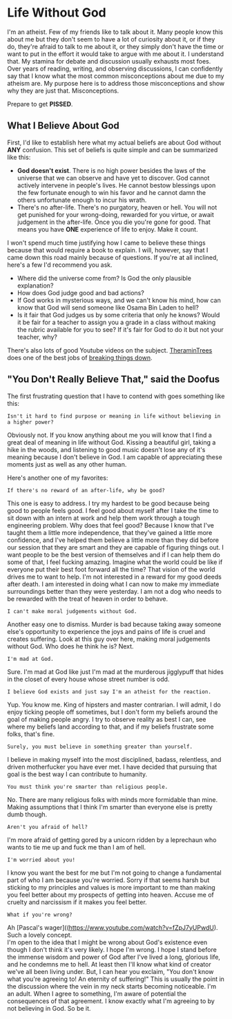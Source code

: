 # Life Without God

I'm an atheist. Few of my friends like to talk about it. Many people know this about me but they don't seem to have a lot of curiosity about it, or if they do, they're afraid to talk to me about it, or they simply don't have the time or want to put in the effort it would take to argue with me about it. I understand that. My stamina for debate and discussion usually exhausts most foes. Over years of reading, writing, and observing discussions, I can confidently say that I know what the most common misconceptions about me due to my atheism are. My purpose here is to address those misconceptions and show why they are just that. Misconceptions.

Prepare to get **PISSED**.

## What I Believe About God
First, I'd like to establish here what my actual beliefs are about God without **ANY** confusion. This set of beliefs is quite simple and can be summarized like this:
- **God doesn't exist**. There is no high power besides the laws of the universe that we can observe and have yet to discover. God cannot actively intervene in people's lives. He cannot bestow blessings upon the few fortunate enough to win his favor and he cannot damn the others unfortunate enough to incur his wrath.
- There's no after-life. There's no purgatory, heaven or hell. You will not get punished for your wrong-doing, rewarded for you virtue, or await judgement in the after-life. Once you die you're gone for good. That means you have **ONE** experience of life to enjoy. Make it count.

I won't spend much time justifying how I came to believe these things because that would require a book to explain. I will, however, say that I came down this road mainly because of questions. If you're at all inclined, here's a few I'd recommend you ask.
- Where did the universe come from? Is God the only plausible explanation?
- How does God judge good and bad actions?
- If God works in mysterious ways, and we can't know his mind, how can know that God will send someone like Osama Bin Laden to hell?
- Is it fair that God judges us by some criteria that only he knows? Would it be fair for a teacher to assign you a grade in a class without making the rubric available for you to see? If it's fair for God to do it but not your teacher, why?

There's also lots of good Youtube videos on the subject. [TheraminTrees](https://www.youtube.com/channel/UCJ-vHE5CrGaL_ITEg-n3OeA) does one of the best jobs of [breaking things down](https://www.youtube.com/watch?v=0YQfsyK9ois).

## "You Don't Really Believe That," said the Doofus
The first frustrating question that I have to contend with goes something like this:
```
Isn't it hard to find purpose or meaning in life without believing in a higher power?
```
Obviously not. If you know anything about me you will know that I find a great deal of meaning in life without God. Kissing a beautiful girl, taking a hike in the woods, and listening to good music doesn't lose any of it's meaning because I don't believe in God. I am capable of appreciating these moments just as well as any other human.

Here's another one of my favorites:
```
If there's no reward of an after-life, why be good?
```
This one is easy to address. I try my hardest to be good because being good to people feels good. I feel good about myself after I take the time to sit down with an intern at work and help them work through a tough engineering problem. Why does that feel good? Because I know that I've taught them a little more independence, that they've gained a little more confidence, and I've helped them believe a little more than they did before our session that they are smart and they are capable of figuring things out. I want people to be the best version of themselves and if I can help them do some of that, I feel fucking amazing. Imagine what the world could be like if everyone put their best foot forward all the time? That vision of the world drives me to want to help. I'm not interested in a reward for my good deeds after death. I am interested in doing what I can now to make my immediate surroundings better than they were yesterday. I am not a dog who needs to be rewarded with the treat of heaven in order to behave.
```
I can't make moral judgements without God.
```
Another easy one to dismiss. Murder is bad because taking away someone else's opportunity to experience the joys and pains of life is cruel and creates suffering. Look at this guy over here, making moral judgements without God. Who does he think he is? Next.
```
I'm mad at God.
```
Sure. I'm mad at God like just I'm mad at the murderous jigglypuff that hides in the closet of every house whose street number is odd.
```
I believe God exists and just say I'm an atheist for the reaction.
```
Yup. You know me. King of hipsters and master contrarian. I will admit, I do enjoy ticking people off sometimes, but I don't form my beliefs around the goal of making people angry. I try to observe reality as best I can, see where my beliefs land according to that, and if my beliefs frustrate some folks, that's fine.
```
Surely, you must believe in something greater than yourself.
```
I believe in making myself into the most disciplined, badass, relentless, and driven motherfucker you have ever met. I have decided that pursuing that goal is the best way I can contribute to humanity.
```
You must think you're smarter than religious people.
```
No. There are many religious folks with minds more formidable than mine. Making assumptions that I think I'm smarter than everyone else is pretty dumb though.
```
Aren't you afraid of hell?
```
I'm more afraid of getting gored by a unicorn ridden by a leprechaun who wants to tie me up and fuck me than I am of hell.
```
I'm worried about you!
```
I know you want the best for me but I'm not going to change a fundamental part of who I am because you're worried. Sorry if that seems harsh but sticking to my principles and values is more important to me than making you feel better about my prospects of getting into heaven. Accuse me of cruelty and narcissism if it makes you feel better.
```
What if you're wrong?
```
Ah [Pascal's wager]((https://www.youtube.com/watch?v=fZpJ7yUPwdU). Such a lovely concept.  
I'm open to the idea that I might be wrong about God's existence even though I don't think it's very likely. I hope I'm wrong. I hope I stand before the immense wisdom and power of God after I've lived a long, glorious life, and he condemns me to hell. At least then I'll know what kind of creator we've all been living under. But, I can hear you exclaim, "You don't know what you're agreeing to! An eternity of suffering!" This is usually the point in the discussion where the vein in my neck starts becoming noticeable. I'm an adult. When I agree to something, I'm aware of potential the consequences of that agreement. I know exactly what I'm agreeing to by not believing in God. So be it.
